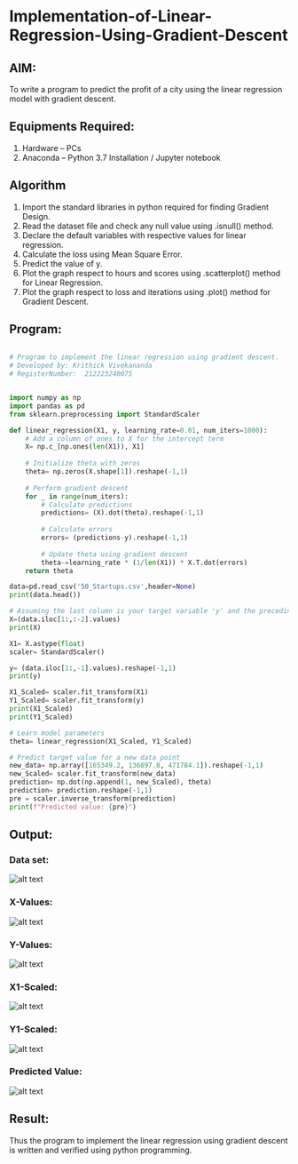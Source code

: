 # Implementation-of-Linear-Regression-Using-Gradient-Descent

## AIM:
To write a program to predict the profit of a city using the linear regression model with gradient descent.

## Equipments Required:
1. Hardware – PCs
2. Anaconda – Python 3.7 Installation / Jupyter notebook

## Algorithm
1. Import the standard libraries in python required for finding Gradient Design.
2. Read the dataset file and check any null value using .isnull() method.
3. Declare the default variables with respective values for linear regression.
4. Calculate the loss using Mean Square Error.
5. Predict the value of y.
6. Plot the graph respect to hours and scores using .scatterplot() method for Linear Regression.
7. Plot the graph respect to loss and iterations using .plot() method for Gradient Descent.

## Program:
``` python

# Program to implement the linear regression using gradient descent.
# Developed by: Krithick Vivekananda
# RegisterNumber:  212223240075


import numpy as np
import pandas as pd
from sklearn.preprocessing import StandardScaler

def linear_regression(X1, y, learning_rate=0.01, num_iters=1000):
    # Add a column of ones to X for the intercept term
    X= np.c_[np.ones(len(X1)), X1]
    
    # Initialize theta with zeros
    theta= np.zeros(X.shape[1]).reshape(-1,1)
    
    # Perform gradient descent
    for _ in range(num_iters):
        # Calculate predictions
        predictions= (X).dot(theta).reshape(-1,1)
        
        # Calculate errors
        errors= (predictions-y).reshape(-1,1)
        
        # Update theta using gradient descent
        theta-=learning_rate * (1/len(X1)) * X.T.dot(errors)
    return theta

data=pd.read_csv('50_Startups.csv',header=None)
print(data.head())

# Assuming the last column is your target variable 'y' and the preceding columns are
X=(data.iloc[1:,:-2].values)
print(X)

X1= X.astype(float)
scaler= StandardScaler()

y= (data.iloc[1:,-1].values).reshape(-1,1)
print(y)

X1_Scaled= scaler.fit_transform(X1)
Y1_Scaled= scaler.fit_transform(y)
print(X1_Scaled)
print(Y1_Scaled)

# Learn model parameters
theta= linear_regression(X1_Scaled, Y1_Scaled)

# Predict target value for a new data point
new_data= np.array([165349.2, 136897.8, 471784.1]).reshape(-1,1)
new_Scaled= scaler.fit_transform(new_data)
prediction= np.dot(np.append(1, new_Scaled), theta)
prediction= prediction.reshape(-1,1)
pre = scaler.inverse_transform(prediction)
print(f"Predicted value: {pre}")
```

## Output:
### Data set:
![alt text](318469578-d5b9b729-d71f-4cdb-849d-76b097263a78.png)
### X-Values:
![alt text](318471652-108f4f79-908b-4cd4-aa23-0921106d77cb.png)
### Y-Values:
![alt text](318471844-1bb99570-1136-4a2b-b9c5-0804f9345723.png)
### X1-Scaled:
![alt text](318472117-26a68f85-13c0-44d9-a60a-88943312948c.png)
### Y1-Scaled:
![alt text](318472411-6da22d16-dfbe-467b-8cc2-9dd0c9b317e2.png)
### Predicted Value:
![alt text](318472817-def07ea0-1f8f-4956-9ba7-db82fac2b5c3.png)

## Result:
Thus the program to implement the linear regression using gradient descent is written and verified using python programming.
